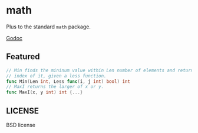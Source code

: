 # math
Plus to the standard `math` package.

[Godoc](http://godoc.org/github.com/golangplus/math)

## Featured
```go
// Min finds the mininum value within Len number of elements and returns the
// index of it, given a less function.
func Min(Len int, Less func(i, j int) bool) int
// MaxI returns the larger of x or y.
func MaxI(x, y int) int {...}
```

## LICENSE
BSD license
